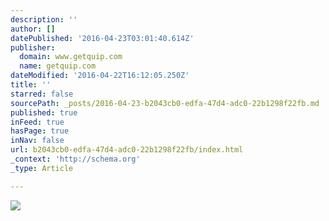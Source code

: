 ```yaml
---
description: ''
author: []
datePublished: '2016-04-23T03:01:40.614Z'
publisher:
  domain: www.getquip.com
  name: getquip.com
dateModified: '2016-04-22T16:12:05.250Z'
title: ''
starred: false
sourcePath: _posts/2016-04-23-b2043cb0-edfa-47d4-adc0-22b1298f22fb.md
published: true
inFeed: true
hasPage: true
inNav: false
url: b2043cb0-edfa-47d4-adc0-22b1298f22fb/index.html
_context: 'http://schema.org'
_type: Article

---
```

![](https://quip-page-builder.s3.amazonaws.com/uploads/page_sub_section/image/196/quip_HOME_Graphic-08-05.png?X-Amz-Expires=600&X-Amz-Date=20160422T161137Z&X-Amz-Algorithm=AWS4-HMAC-SHA256&X-Amz-Credential=AKIAILBFKT3VA2ITFEUA/20160422/us-east-1/s3/aws4_request&X-Amz-SignedHeaders=host&X-Amz-Signature=228035fa782b1acd79c93a165d8ce426201072d599d206ef46a640307f7fdb71)